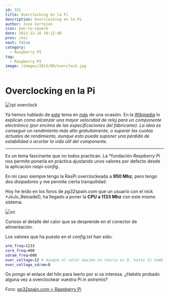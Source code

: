 ```yaml
---
id: 331
title: Overclocking en la Pi
description: Overclocking en la Pi
author: Jose Cerrejon
icon: pen-to-square
date: 2013-12-16 10:12:48
prev: /es/
next: false
category:
  - Raspberry PI
tag:
  - Raspberry PI
image: /images/2013/08/overclock.jpg
---
```


# Overclocking en la Pi

![rpi overclock](/images/2013/08/overclock.jpg)

Ya hemos hablado de [este](/post.php?id=219) tema en [más](/post.php?id=225) de una ocasión. En la [Wikipedia](http://es.wikipedia.org/wiki/Overclock) lo explican como *alcanzar una mayor velocidad de reloj para un componente electrónico (por encima de las especificaciones del fabricante). La idea es conseguir un rendimiento más alto gratuitamente, o superar las cuotas actuales de rendimiento, aunque esto pueda suponer una pérdida de estabilidad o acortar la vida útil del componente.*

- - -
Es un tema fascinante que no todos practican. La *fundación *Raspberry Pi* nos permite ponerla en práctica ajustando unos valores por defecto desde la aplicación *raspi-config*.

En mi caso siempre tengo la RasPi overclockeada a **950 Mhz**, pero tengo dos disipadores y me permite cierta tranquilidad.

Hoy he leído en los foros de *pg32spain.com* que un usuario con el nick *JoJo_ReloadeD, ha llegado a poner la **CPU a 1133 Mhz** con este mismo sistema.

![oc](/images/overclock%20pi%20hot%20points.jpg)

Curioso el detalle del calor que se desprende en el conector de alimentación.

Los valores que ha puesto en el *config.txt* han sido:

```bash
arm_freq=1133
core_freq=400
sdram_freq=600
over_voltage=12 # Aunque el valor maximo en teoria es 8, hasta 12 tambien funciona ;)
over_voltage_sdram=8
```

Os pongo el enlace del hilo para leerlo por si os interesa. ¿Habéis probado alguna vez a overclockear vuestra Pi *in extremis*?

Foro: [gp32spain.com > Raspberry Pi](http://www.gp32spain.com/foros/showthread.php?122760-Overclocking&p=1600592#post1600592)